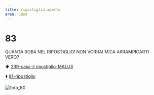 ```yaml
---
title: ripostiglio aperto
area: Casa
---
```

# 83
QUANTA ROBA NEL RIPOSTIGLIO!
NON VORRAI MICA ARRAMPICARTI VERO?

⬆️ [239-casa-il ripostiglio-MALUS](239-casa-il%20ripostiglio-MALUS.md)

⬇️ [81-ripostiglio](81-ripostiglio.md)

![foto_80](_assets/preview_color/foto_80.jpg)